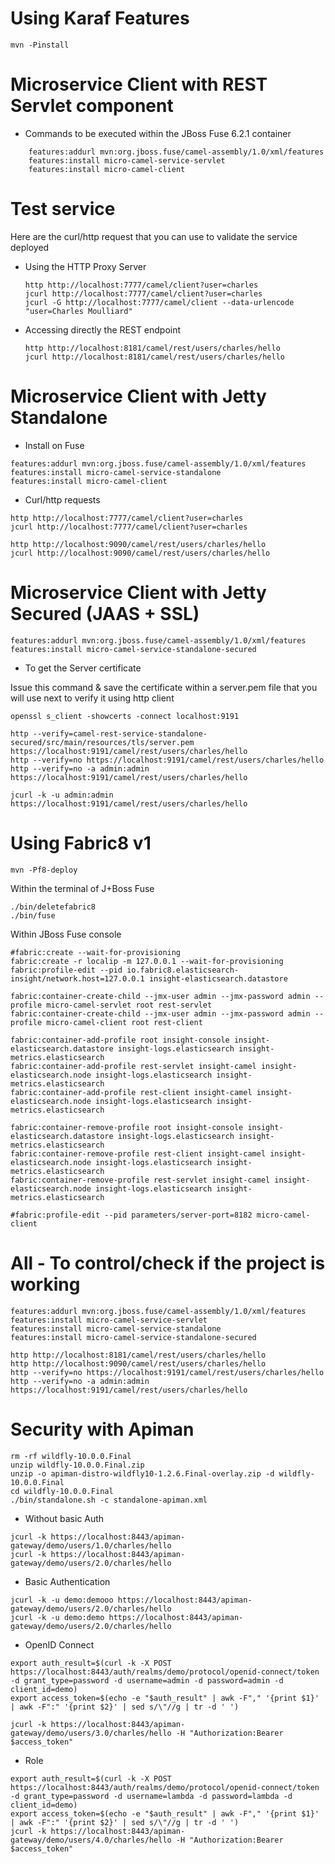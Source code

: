 # Using Karaf Features 

    mvn -Pinstall

# Microservice Client with REST Servlet component 

* Commands to be executed within the JBoss Fuse 6.2.1 container

```
    features:addurl mvn:org.jboss.fuse/camel-assembly/1.0/xml/features
    features:install micro-camel-service-servlet 
    features:install micro-camel-client
```

# Test service

Here are the curl/http request that you can use to validate the service deployed

* Using the HTTP Proxy Server
 
    ```
    http http://localhost:7777/camel/client?user=charles
    jcurl http://localhost:7777/camel/client?user=charles
    jcurl -G http://localhost:7777/camel/client --data-urlencode "user=Charles Moulliard"
    ```

* Accessing directly the REST endpoint

    ```
    http http://localhost:8181/camel/rest/users/charles/hello
    jcurl http://localhost:8181/camel/rest/users/charles/hello
    ```

# Microservice Client with Jetty Standalone 

* Install on Fuse 

```
features:addurl mvn:org.jboss.fuse/camel-assembly/1.0/xml/features
features:install micro-camel-service-standalone 
features:install micro-camel-client
```

* Curl/http requests

```
http http://localhost:7777/camel/client?user=charles
jcurl http://localhost:7777/camel/client?user=charles

http http://localhost:9090/camel/rest/users/charles/hello
jcurl http://localhost:9090/camel/rest/users/charles/hello
```

# Microservice Client with Jetty Secured (JAAS + SSL) 

```
features:addurl mvn:org.jboss.fuse/camel-assembly/1.0/xml/features
features:install micro-camel-service-standalone-secured 
```

* To get the Server certificate 

Issue this command & save the certificate within a server.pem file that you will use next to verify it using http client

```
openssl s_client -showcerts -connect localhost:9191

http --verify=camel-rest-service-standalone-secured/src/main/resources/tls/server.pem https://localhost:9191/camel/rest/users/charles/hello
http --verify=no https://localhost:9191/camel/rest/users/charles/hello
http --verify=no -a admin:admin https://localhost:9191/camel/rest/users/charles/hello

jcurl -k -u admin:admin https://localhost:9191/camel/rest/users/charles/hello
```

# Using Fabric8 v1 

```
mvn -Pf8-deploy
```

Within the terminal of J+Boss Fuse

```
./bin/deletefabric8
./bin/fuse
```

Within JBoss Fuse console

```
#fabric:create --wait-for-provisioning 
fabric:create -r localip -m 127.0.0.1 --wait-for-provisioning
fabric:profile-edit --pid io.fabric8.elasticsearch-insight/network.host=127.0.0.1 insight-elasticsearch.datastore

fabric:container-create-child --jmx-user admin --jmx-password admin --profile micro-camel-servlet root rest-servlet
fabric:container-create-child --jmx-user admin --jmx-password admin --profile micro-camel-client root rest-client

fabric:container-add-profile root insight-console insight-elasticsearch.datastore insight-logs.elasticsearch insight-metrics.elasticsearch
fabric:container-add-profile rest-servlet insight-camel insight-elasticsearch.node insight-logs.elasticsearch insight-metrics.elasticsearch
fabric:container-add-profile rest-client insight-camel insight-elasticsearch.node insight-logs.elasticsearch insight-metrics.elasticsearch

fabric:container-remove-profile root insight-console insight-elasticsearch.datastore insight-logs.elasticsearch insight-metrics.elasticsearch
fabric:container-remove-profile rest-client insight-camel insight-elasticsearch.node insight-logs.elasticsearch insight-metrics.elasticsearch
fabric:container-remove-profile rest-servlet insight-camel insight-elasticsearch.node insight-logs.elasticsearch insight-metrics.elasticsearch

#fabric:profile-edit --pid parameters/server-port=8182 micro-camel-client
```

# All - To control/check if the project is working

```
features:addurl mvn:org.jboss.fuse/camel-assembly/1.0/xml/features
features:install micro-camel-service-servlet
features:install micro-camel-service-standalone
features:install micro-camel-service-standalone-secured

http http://localhost:8181/camel/rest/users/charles/hello
http http://localhost:9090/camel/rest/users/charles/hello
http --verify=no https://localhost:9191/camel/rest/users/charles/hello
http --verify=no -a admin:admin https://localhost:9191/camel/rest/users/charles/hello
```

# Security with Apiman

```
rm -rf wildfly-10.0.0.Final
unzip wildfly-10.0.0.Final.zip
unzip -o apiman-distro-wildfly10-1.2.6.Final-overlay.zip -d wildfly-10.0.0.Final
cd wildfly-10.0.0.Final
./bin/standalone.sh -c standalone-apiman.xml
```

* Without basic Auth

```
jcurl -k https://localhost:8443/apiman-gateway/demo/users/1.0/charles/hello
jcurl -k https://localhost:8443/apiman-gateway/demo/users/2.0/charles/hello
```

* Basic Authentication

```
jcurl -k -u demo:demooo https://localhost:8443/apiman-gateway/demo/users/2.0/charles/hello
jcurl -k -u demo:demo https://localhost:8443/apiman-gateway/demo/users/2.0/charles/hello
```
* OpenID Connect

```
export auth_result=$(curl -k -X POST https://localhost:8443/auth/realms/demo/protocol/openid-connect/token -d grant_type=password -d username=admin -d password=admin -d client_id=demo)
export access_token=$(echo -e "$auth_result" | awk -F"," '{print $1}' | awk -F":" '{print $2}' | sed s/\"//g | tr -d ' ')

jcurl -k https://localhost:8443/apiman-gateway/demo/users/3.0/charles/hello -H "Authorization:Bearer $access_token"
```

* Role

```
export auth_result=$(curl -k -X POST https://localhost:8443/auth/realms/demo/protocol/openid-connect/token -d grant_type=password -d username=lambda -d password=lambda -d client_id=demo)
export access_token=$(echo -e "$auth_result" | awk -F"," '{print $1}' | awk -F":" '{print $2}' | sed s/\"//g | tr -d ' ')
jcurl -k https://localhost:8443/apiman-gateway/demo/users/4.0/charles/hello -H "Authorization:Bearer $access_token"
```


